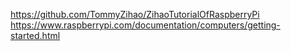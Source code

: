 https://github.com/TommyZihao/ZihaoTutorialOfRaspberryPi
https://www.raspberrypi.com/documentation/computers/getting-started.html
